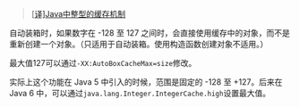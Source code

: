 
> [[译\]Java中整型的缓存机制](http://www.hollischuang.com/archives/1174)

自动装箱时，如果数字在 -128 至 127 之间时，会直接使用缓存中的对象，而不是重新创建一个对象。（只适用于自动装箱。使用构造函数创建对象不适用。）

最大值127可以通过`-XX:AutoBoxCacheMax=size`修改。

实际上这个功能在 Java 5 中引入的时候，范围是固定的 -128 至 +127。后来在Java 6 中，可以通过`java.lang.Integer.IntegerCache.high`设置最大值。

